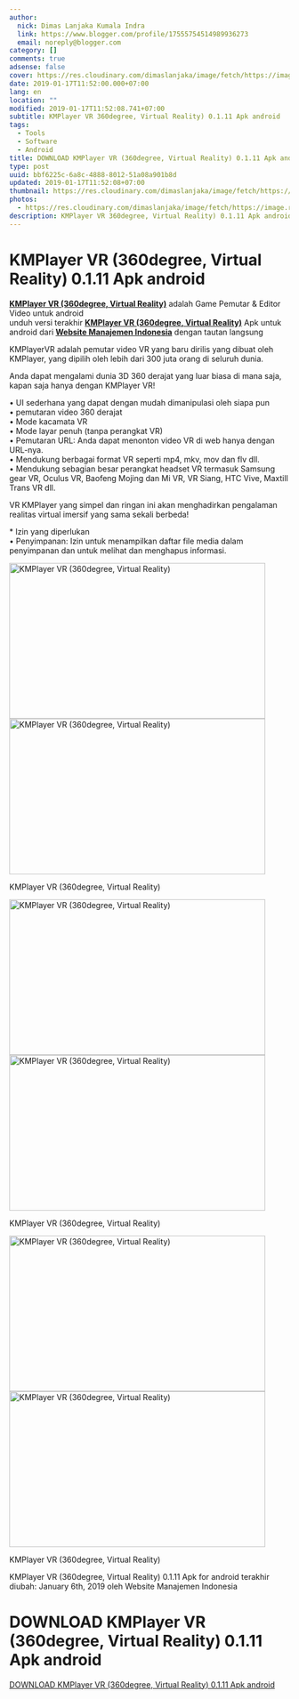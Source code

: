 ```yaml
---
author:
  nick: Dimas Lanjaka Kumala Indra
  link: https://www.blogger.com/profile/17555754514989936273
  email: noreply@blogger.com
category: []
comments: true
adsense: false
cover: https://res.cloudinary.com/dimaslanjaka/image/fetch/https://image.revdl.com/2018/kmplayer-vr-360degree-virtual-reality-1.png
date: 2019-01-17T11:52:00.000+07:00
lang: en
location: ""
modified: 2019-01-17T11:52:08.741+07:00
subtitle: KMPlayer VR 360degree, Virtual Reality) 0.1.11 Apk android
tags:
  - Tools
  - Software
  - Android
title: DOWNLOAD KMPlayer VR (360degree, Virtual Reality) 0.1.11 Apk android
type: post
uuid: bbf6225c-6a8c-4888-8012-51a08a901b8d
updated: 2019-01-17T11:52:08+07:00
thumbnail: https://res.cloudinary.com/dimaslanjaka/image/fetch/https://image.revdl.com/2018/kmplayer-vr-360degree-virtual-reality-1.png
photos:
  - https://res.cloudinary.com/dimaslanjaka/image/fetch/https://image.revdl.com/2018/kmplayer-vr-360degree-virtual-reality-1.png
description: KMPlayer VR 360degree, Virtual Reality) 0.1.11 Apk android
---
```


<h1 for="title"> <span class="notranslate"> KMPlayer VR (360degree, Virtual Reality) 0.1.11 Apk android</span> </h1>  <div>  <div class="post_content entry-content">  <p> <span class="notranslate"> <a href="https://web-manajemen.blogspot.com/" class="notranslate"><strong><span class="notranslate">KMPlayer VR (360degree, Virtual Reality)</span></strong></a> adalah Game Pemutar &amp; Editor Video untuk android</span> <br><span class="notranslate"> unduh versi terakhir <strong><a href="https://web-manajemen.blogspot.com/" class="notranslate"><span class="notranslate">KMPlayer VR (360degree, Virtual Reality)</span></a></strong> Apk untuk android dari <strong><a href="https://web-manajemen.blogspot.com/" class="notranslate">Website Manajemen Indonesia</a></strong> dengan tautan langsung</span> </p>  <p> <span class="notranslate"> KMPlayerVR adalah pemutar video VR yang baru dirilis yang dibuat oleh KMPlayer, yang dipilih oleh lebih dari 300 juta orang di seluruh dunia.</span> </p>  <p> <span class="notranslate"> Anda dapat mengalami dunia 3D 360 derajat yang luar biasa di mana saja, kapan saja hanya dengan KMPlayer VR!</span> </p>  <p> <span class="notranslate"> • UI sederhana yang dapat dengan mudah dimanipulasi oleh siapa pun</span> <br><span class="notranslate"> • pemutaran video 360 derajat</span> <br><span class="notranslate"> • Mode kacamata VR</span> <br><span class="notranslate"> • Mode layar penuh (tanpa perangkat VR)</span> <br><span class="notranslate"> • Pemutaran URL: Anda dapat menonton video VR di web hanya dengan URL-nya.</span> <br><span class="notranslate"> • Mendukung berbagai format VR seperti mp4, mkv, mov dan flv dll.</span> <br><span class="notranslate"> • Mendukung sebagian besar perangkat headset VR termasuk Samsung gear VR, Oculus VR, Baofeng Mojing dan Mi VR, VR Siang, HTC Vive, Maxtill Trans VR dll.</span> </p>  <p> <span class="notranslate"> VR KMPlayer yang simpel dan ringan ini akan menghadirkan pengalaman realitas virtual imersif yang sama sekali berbeda!</span> </p>  <p> <span class="notranslate"> * Izin yang diperlukan</span> <br><span class="notranslate"> • Penyimpanan: Izin untuk menampilkan daftar file media dalam penyimpanan dan untuk melihat dan menghapus informasi.</span> </p>  <div class="wp-caption aligncenter"> <a href="https://web-manajemen.blogspot.com/" class="notranslate"><img data-cfsrc="https://image.revdl.com/2018/kmplayer-vr-360degree-virtual-reality-1.png" alt="KMPlayer VR (360degree, Virtual Reality)" width="460" height="280" src="https://res.cloudinary.com/dimaslanjaka/image/fetch/https://image.revdl.com/2018/kmplayer-vr-360degree-virtual-reality-1.png"></a> <noscript><img src="https://image.revdl.com/2018/kmplayer-vr-360degree-virtual-reality-1.png" alt="KMPlayer VR (360degree, Virtual Reality)" width="460" height="280"></noscript>  <p class="wp-caption-text"> <span class="notranslate"> KMPlayer VR (360degree, Virtual Reality)</span> </p>  </div>  <div class="wp-caption aligncenter"> <a href="https://web-manajemen.blogspot.com/" class="notranslate"><img data-cfsrc="https://image.revdl.com/2018/kmplayer-vr-360degree-virtual-reality-2.png" alt="KMPlayer VR (360degree, Virtual Reality)" width="460" height="280" src="https://res.cloudinary.com/dimaslanjaka/image/fetch/https://image.revdl.com/2018/kmplayer-vr-360degree-virtual-reality-2.png"></a> <noscript><img src="https://image.revdl.com/2018/kmplayer-vr-360degree-virtual-reality-2.png" alt="KMPlayer VR (360degree, Virtual Reality)" width="460" height="280"></noscript>  <p class="wp-caption-text"> <span class="notranslate"> KMPlayer VR (360degree, Virtual Reality)</span> </p>  </div>  <div class="wp-caption aligncenter"> <a href="https://web-manajemen.blogspot.com/" class="notranslate"><img data-cfsrc="https://image.revdl.com/2018/kmplayer-vr-360degree-virtual-reality-3.png" alt="KMPlayer VR (360degree, Virtual Reality)" width="460" height="280" src="https://res.cloudinary.com/dimaslanjaka/image/fetch/https://image.revdl.com/2018/kmplayer-vr-360degree-virtual-reality-3.png"></a> <noscript><img src="https://image.revdl.com/2018/kmplayer-vr-360degree-virtual-reality-3.png" alt="KMPlayer VR (360degree, Virtual Reality)" width="460" height="280"></noscript>  <p class="wp-caption-text"> <span class="notranslate"> KMPlayer VR (360degree, Virtual Reality)</span> </p>  </div>  <p></p>  <div class="hatom-extra"> <span class="notranslate"> <span class="notranslate entry-title">KMPlayer VR (360degree, Virtual Reality) 0.1.11 Apk for android</span> terakhir diubah: <span class="notranslate updated">January 6th, 2019</span> oleh <span class="notranslate author vcard">Website Manajemen Indonesia</span></span> </div>  <div class="clear"></div>  </div>  <h1 for="title" class="notranslate">DOWNLOAD KMPlayer VR (360degree, Virtual Reality) 0.1.11 Apk android</h1>  <div class="w3-center w3-container w3-border notranslate"> <a href="https://dimaslanjaka-storage.000webhostapp.com/revdl.php?download&amp;path=/kmplayer-vr-360degree-virtual-reality-apk-download.html/" target="_blank" class="w3-btn w3-green" rel="noopener noreferer nofollow">DOWNLOAD KMPlayer VR (360degree, Virtual Reality) 0.1.11 Apk android</a> </div>  </div>  <script src="https://codepen.io/dimaslanjaka/pen/aQRrbR.js"></script>